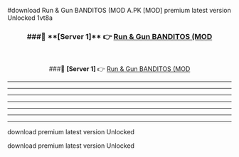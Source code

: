 #download Run & Gun BANDITOS (MOD A.PK [MOD] premium latest version Unlocked 1vt8a 



<div align="center">
<h3>###🔹 **[Server 1]** 👉 <a href="https://download1apk.web.app/">Run & Gun BANDITOS (MOD</a></h3><br>


###🔹 **[Server 1]** 👉 <a href="https://download1apk.web.app/">Run & Gun BANDITOS (MOD</a></h3>
</div>



----------------------------------------------------------

----------------------------------------------------------

----------------------------------------------------------

----------------------------------------------------------

----------------------------------------------------------

----------------------------------------------------------

----------------------------------------------------------

download premium latest version Unlocked

download premium latest version Unlocked
